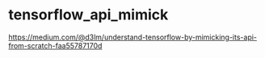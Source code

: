 # tensorflow_api_mimick
https://medium.com/@d3lm/understand-tensorflow-by-mimicking-its-api-from-scratch-faa55787170d
